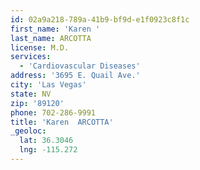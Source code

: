 ```yaml
---
id: 02a9a218-789a-41b9-bf9d-e1f0923c8f1c
first_name: 'Karen '
last_name: ARCOTTA
license: M.D.
services:
  - 'Cardiovascular Diseases'
address: '3695 E. Quail Ave.'
city: 'Las Vegas'
state: NV
zip: '89120'
phone: 702-286-9991
title: 'Karen  ARCOTTA'
_geoloc:
  lat: 36.3046
  lng: -115.272
---
```

